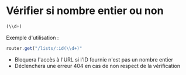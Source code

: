 # Vérifier si nombre entier ou non

```js
(\\d+)
```
Exemple d'utilisation : 
```js
router.get("/lists/:id(\\d+)"
```
- Bloquera l'accès à l'URL si l'ID fournie n'est pas un nombre entier
- Déclenchera une erreur 404 en cas de non respect de la vérification
